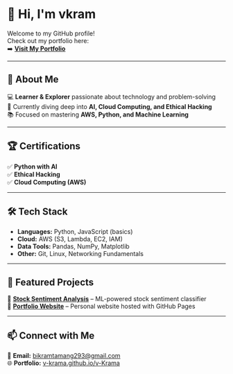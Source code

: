# 👋 Hi, I'm vkram

Welcome to my GitHub profile!  
Check out my portfolio here:  
➡️ [**Visit My Portfolio**](https://v-krama.github.io/v-Krama/)  

------

## 📜 About Me  
💻 **Learner & Explorer** passionate about technology and problem-solving  
🎯 Currently diving deep into **AI, Cloud Computing, and Ethical Hacking**  
📚 Focused on mastering **AWS, Python, and Machine Learning**  

---

## 🏆 Certifications  
✅ **Python with AI**  
✅ **Ethical Hacking**  
✅ **Cloud Computing (AWS)**  

---

## 🛠 Tech Stack  
- **Languages:** Python, JavaScript (basics)  
- **Cloud:** AWS (S3, Lambda, EC2, IAM)  
- **Data Tools:** Pandas, NumPy, Matplotlib  
- **Other:** Git, Linux, Networking Fundamentals  

---

## 📂 Featured Projects  
🔹 [**Stock Sentiment Analysis**](https://github.com/v-Krama/Portfolio/blob/main/SVC-Stocker-sentiment-analysis/Stock-sentiments.ipynb) – ML-powered stock sentiment classifier  
🔹 [**Portfolio Website**](https://v-krama.github.io/v-Krama/) – Personal website hosted with GitHub Pages  

---

## 📫 Connect with Me  
📧 **Email:** bikramtamang293@gmail.com  
🌐 **Portfolio:** [v-krama.github.io/v-Krama](https://v-krama.github.io/v-Krama/)  
